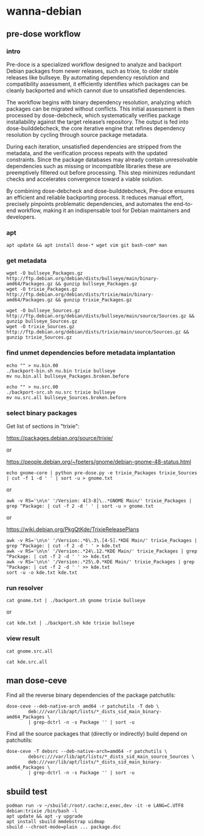# wanna-debian

## pre-dose workflow

### intro

Pre-doce is a specialized workflow designed to analyze and backport Debian packages from newer releases, such as trixie, to older stable releases like bullseye. By automating dependency resolution and compatibility assessment, it efficiently identifies which packages can be cleanly backported and which cannot due to unsatisfied dependencies.

The workflow begins with binary dependency resolution, analyzing which packages can be migrated without conflicts. This initial assessment is then processed by dose-debcheck, which systematically verifies package installability against the target release’s repository. The output is fed into dose-builddebcheck, the core iterative engine that refines dependency resolution by cycling through source package metadata.

During each iteration, unsatisfied dependencies are stripped from the metadata, and the verification process repeats with the updated constraints. Since the package databases may already contain unresolvable dependencies such as missing or incompatible libraries these are preemptively filtered out before processing. This step minimizes redundant checks and accelerates convergence toward a viable solution.

By combining dose-debcheck and dose-builddebcheck, Pre-doce ensures an efficient and reliable backporting process. It reduces manual effort, precisely pinpoints problematic dependencies, and automates the end-to-end workflow, making it an indispensable tool for Debian maintainers and developers.

### apt

`apt update && apt install dose-* wget vim git bash-com* man`

### get metadata

```
wget -O bullseye_Packages.gz http://ftp.debian.org/debian/dists/bullseye/main/binary-amd64/Packages.gz && gunzip bullseye_Packages.gz
wget -O trixie_Packages.gz http://ftp.debian.org/debian/dists/trixie/main/binary-amd64/Packages.gz && gunzip trixie_Packages.gz

wget -O bullseye_Sources.gz http://ftp.debian.org/debian/dists/bullseye/main/source/Sources.gz && gunzip bullseye_Sources.gz
wget -O trixie_Sources.gz http://ftp.debian.org/debian/dists/trixie/main/source/Sources.gz && gunzip trixie_Sources.gz
```

### find unmet dependencies before metadata implantation

```
echo "" > nu.bin.00
./backport-bin.sh nu.bin trixie bullseye
mv nu.bin.all bullseye_Packages.broken.before
```
```
echo "" > nu.src.00
./backport-src.sh nu.src trixie bullseye
mv nu.src.all bullseye_Sources.broken.before
```

### select binary packages

Get list of sections in "trixie":

https://packages.debian.org/source/trixie/

or

https://people.debian.org/~fpeters/gnome/debian-gnome-48-status.html

`echo gnome-core | python pre-dose.py -e trixie_Packages trixie_Sources | cut -f 1 -d ' ' | sort -u > gnome.txt`

or

`awk -v RS='\n\n' '/Version: 4[3-8]\..*GNOME Main/' trixie_Packages | grep ^Package: | cut -f 2 -d ' ' | sort -u > gnome.txt`

or

https://wiki.debian.org/PkgQtKde/TrixieReleasePlans

```
awk -v RS='\n\n' '/Version:.*6\.3\.[4-5].*KDE Main/' trixie_Packages | grep ^Package: | cut -f 2 -d ' ' > kde.txt
awk -v RS='\n\n' '/Version:.*24\.12.*KDE Main/' trixie_Packages | grep ^Package: | cut -f 2 -d ' ' >> kde.txt
awk -v RS='\n\n' '/Version:.*25\.0.*KDE Main/' trixie_Packages | grep ^Package: | cut -f 2 -d ' ' >> kde.txt
sort -u -o kde.txt kde.txt
```

### run resolver

`cat gnome.txt | ./backport.sh gnome trixie bullseye`

or 

`cat kde.txt | ./backport.sh kde trixie bullseye`

### view result

`cat gnome.src.all`

`cat kde.src.all`

## man dose-ceve

Find all the reverse binary dependencies of the package patchutils:
```
dose-ceve --deb-native-arch amd64 -r patchutils -T deb \
        deb:///var/lib/apt/lists/*_dists_sid_main_binary-amd64_Packages \
        | grep-dctrl -n -s Package '' | sort -u
```
Find all the source packages that (directly or indirectly) build depend on patchutils:
```
dose-ceve -T debsrc --deb-native-arch=amd64 -r patchutils \
        debsrc:///var/lib/apt/lists/*_dists_sid_main_source_Sources \
        deb:///var/lib/apt/lists/*_dists_sid_main_binary-amd64_Packages \
        | grep-dctrl -n -s Package '' | sort -u
```

## sbuild test

```
podman run -v ~/sbuild:/root/.cache:z,exec,dev -it -e LANG=C.UTF8 debian:trixie /bin/bash -l
apt update && apt -y upgrade
apt install sbuild mmdebstrap uidmap
sbuild --chroot-mode=plain ... package.dsc
```